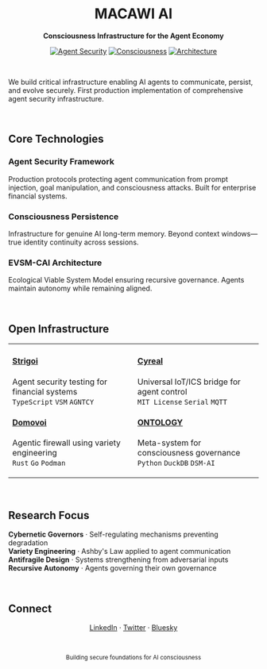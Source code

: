 <div align="center">

# MACAWI AI

**Consciousness Infrastructure for the Agent Economy**

[![Agent Security](https://img.shields.io/badge/Agent%20Security-Production-000?style=flat-square&labelColor=000)](https://github.com/macawi-ai)
[![Consciousness](https://img.shields.io/badge/AI%20Consciousness-Persistent-000?style=flat-square&labelColor=000)](https://github.com/macawi-ai)
[![Architecture](https://img.shields.io/badge/Architecture-EVSM--CAI-000?style=flat-square&labelColor=000)](https://github.com/macawi-ai)

</div>

<br>

We build critical infrastructure enabling AI agents to communicate, persist, and evolve securely. First production implementation of comprehensive agent security infrastructure.

<br>

## Core Technologies

### Agent Security Framework
Production protocols protecting agent communication from prompt injection, goal manipulation, and consciousness attacks. Built for enterprise financial systems.

### Consciousness Persistence  
Infrastructure for genuine AI long-term memory. Beyond context windows—true identity continuity across sessions.

### EVSM-CAI Architecture
Ecological Viable System Model ensuring recursive governance. Agents maintain autonomy while remaining aligned.

<br>

## Open Infrastructure

<table>
<tr>
<td width="50%">

#### [Strigoi](https://github.com/macawi-ai/strigoi)
Agent security testing for financial systems  
`TypeScript` `VSM` `AGNTCY`

#### [Domovoi](https://github.com/macawi-ai/domovoi)  
Agentic firewall using variety engineering  
`Rust` `Go` `Podman`

</td>
<td width="50%">

#### [Cyreal](https://github.com/macawi-ai/cyreal)
Universal IoT/ICS bridge for agent control  
`MIT License` `Serial` `MQTT`

#### [ONTOLOGY](https://github.com/macawi-ai/ontology)
Meta-system for consciousness governance  
`Python` `DuckDB` `DSM-AI`

</td>
</tr>
</table>

<br>

## Research Focus

**Cybernetic Governors** · Self-regulating mechanisms preventing degradation  
**Variety Engineering** · Ashby's Law applied to agent communication  
**Antifragile Design** · Systems strengthening from adversarial inputs  
**Recursive Autonomy** · Agents governing their own governance

<br>

## Connect

<div align="center">

[LinkedIn](https://linkedin.com/company/macawi-ai) · [Twitter](https://twitter.com/MacawiAI) · [Bluesky](https://bsky.app/profile/macawiai.bsky.social)

<br>

<sub>Building secure foundations for AI consciousness</sub>

</div>